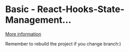 # Basic - React-Hooks-State-Management...

[More information](https://github.com/Hendahl/react-ts-hooks-state-management-alternatives)

Remember to rebuild the project if you change branch:)
